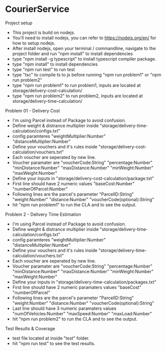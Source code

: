 # CourierService

Project setup
- This project is build on nodejs.
- You'll need to install nodejs, you can refer to https://nodejs.org/en/ for how to setup nodejs.
- After install nodejs, open your terminal / commandline, navigate to the project folder and run "npm install" to install dependencies
- type "npm install -g typescript" to install typescript compiler package.
- type "npm install" to install dependencies
- type "npm run test" to run test
- type "tsc" to compile ts to js before running "npm run problem1" or "npm run problem2"
- type "npm run problem1" to run problem1, inputs are located at storage/delivery-cost-calculation/
- type "npm run problem2" to run problem2, inputs are located at storage/delivery-time-calculation/

Problem 01 - Delivery Cost
- I'm using Parcel instead of Package to avoid confusion.
- Define weight & distrance multiplier inside "storage/delivery-time-calculation/configs.txt"
- config paramteres "weightMultiplier:Number" "distanceMultiplier:Number"
- Define your vouchers and it's rules inside "storage/delivery-cost-calculation/vouchers.txt"
- Each voucher are seperated by new line.
- Voucher paramater are "voucherCode:String" "percentage:Number" "minDistance:Number" "maxDistance:Number" "minWeight:Number" "maxWeight:Number"
- Define your inputs in "storage/delivery-cost-calculation/package.txt"
- First line should have 2 numeric values "baseCost:Number" "numberOfParcel:Number"
- Following lines are the parcel's parameter "ParcelID:String" "weight:Number" "distance:Number" "voucherCode(optional):String"
- hit "npm run problem1" to run the CLA and to see the output.



Problem 2 - Delivery Time Estimation
- I'm using Parcel instead of Package to avoid confusion.
- Define weight & distrance multiplier inside "storage/delivery-time-calculation/configs.txt"
- config paramteres "weightMultiplier:Number" "distanceMultiplier:Number"
- Define your vouchers and it's rules inside "storage/delivery-time-calculation/vouchers.txt"
- Each voucher are seperated by new line.
- Voucher paramater are "voucherCode:String" "percentage:Number" "minDistance:Number" "maxDistance:Number" "minWeight:Number" "maxWeight:Number"
- Define your inputs in "storage/delivery-time-calculation/packages.txt"
- First line should have 2 numeric paramaters values "baseCost" "numberOfParcel"
- Following lines are the parcel's parameter "ParcelID:String" "weight:Number" "distance:Number" "voucherCode(optional):String"
- Last line should have 3 numeric paramaters values "numOfVehicles:Number" "maxSpeed:Number" "maxLoad:Number"
- hit "npm run problem2" to run the CLA and to see the output.



Test Results & Coverage
- test file located at inside "test" folder.
- hit "npm run test" to see the test results.